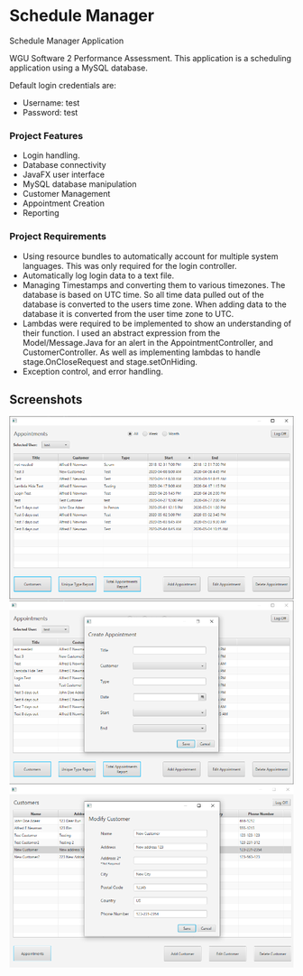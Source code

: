 # Schedule Manager
Schedule Manager Application

WGU Software 2 Performance Assessment.
This application is a scheduling application using a MySQL database. 

Default login credentials are:

- Username: test
- Password: test

### Project Features
- Login handling.
- Database connectivity
- JavaFX user interface
- MySQL database manipulation
- Customer Management
- Appointment Creation
- Reporting

### Project Requirements
- Using resource bundles to automatically account for multiple system languages. This was only required for the login controller.
- Automatically log login data to a text file.
- Managing Timestamps and converting them to various timezones. The database is based on UTC time. So all time data pulled out of the database is converted to the users time zone. When adding data to the database it is converted from the user time zone to UTC.
- Lambdas were required to be implemented to show an understanding of their function. I used an abstract expression from the Model/Message.Java for an alert in the AppointmentController, and CustomerController. As well as implementing lambdas to handle stage.OnCloseRequest and stage.setOnHiding.
- Exception control, and error handling.

## Screenshots

![Appointment Screen](screenshot1.png)
![Creating an Appointment](screenshot2.png)
![Modifying a Customer](screenshot3.png)
